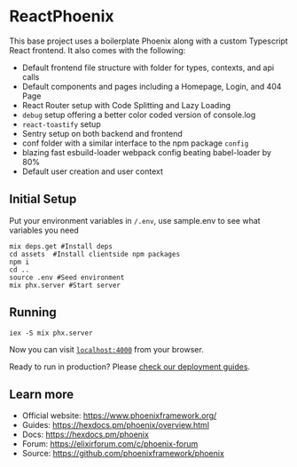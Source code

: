 # ReactPhoenix

This base project uses a boilerplate Phoenix along with a custom Typescript React frontend. It also comes with the following:

- Default frontend file structure with folder for types, contexts, and api calls
- Default components and pages including a Homepage, Login, and 404 Page
- React Router setup with Code Splitting and Lazy Loading
- `debug` setup offering a better color coded version of console.log
- `react-toastify` setup
- Sentry setup on both backend and frontend
- conf folder with a similar interface to the npm package `config`
- blazing fast esbuild-loader webpack config beating babel-loader by 80%
- Default user creation and user context

## Initial Setup

Put your environment variables in `/.env`, use sample.env to see what variables you need

```
mix deps.get #Install deps
cd assets  #Install clientside npm packages
npm i
cd ..
source .env #Seed environment
mix phx.server #Start server
```

## Running

```
iex -S mix phx.server
```

Now you can visit [`localhost:4000`](http://localhost:4000) from your browser.

Ready to run in production? Please [check our deployment guides](https://hexdocs.pm/phoenix/deployment.html).

## Learn more

- Official website: https://www.phoenixframework.org/
- Guides: https://hexdocs.pm/phoenix/overview.html
- Docs: https://hexdocs.pm/phoenix
- Forum: https://elixirforum.com/c/phoenix-forum
- Source: https://github.com/phoenixframework/phoenix
